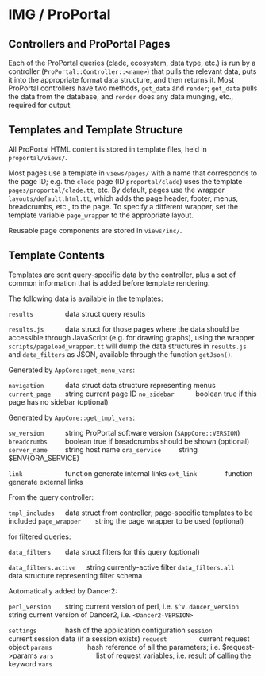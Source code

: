 # IMG / ProPortal #

## Controllers and ProPortal Pages ##

Each of the ProPortal queries (clade, ecosystem, data type, etc.) is run by a controller (`ProPortal::Controller::<name>`) that pulls the relevant data, puts it into the appropriate format data structure, and then returns it. Most ProPortal controllers have two methods, `get_data` and `render`; `get_data` pulls the data from the database, and `render` does any data munging, etc., required for output.

## Templates and Template Structure ##

All ProPortal HTML content is stored in template files, held in `proportal/views/`.

Most pages use a template in `views/pages/` with a name that corresponds to the page ID; e.g. the `clade` page (ID `proportal/clade`) uses the template `pages/proportal/clade.tt`, etc. By default, pages use the wrapper `layouts/default.html.tt`, which adds the page header, footer, menus, breadcrumbs, etc., to the page. To specify a different wrapper, set the template variable `page_wrapper` to the appropriate layout.

Reusable page components are stored in `views/inc/`.

## Template Contents ##

Templates are sent query-specific data by the controller, plus a set of common information that is added before template rendering.

The following data is available in the templates:

`results         `data struct  query results

`results.js      `data struct  for those pages where the data should be accessible through JavaScript (e.g. for drawing graphs), using the wrapper `scripts/pageload_wrapper.tt` will dump the data structures in `results.js` and `data_filters` as JSON, available through the function `getJson()`.

Generated by `AppCore::get_menu_vars`:

`navigation      `data struct  data structure representing menus
`current_page    `string       current page ID
`no_sidebar      `boolean      true if this page has no sidebar (optional)

Generated by `AppCore::get_tmpl_vars`:

`sw_version      `string       ProPortal software version (`$AppCore::VERSION`)
`breadcrumbs     `boolean      true if breadcrumbs should be shown (optional)
`server_name     `string       host name
`ora_service     `string       $ENV{ORA_SERVICE}

`link            `function     generate internal links
`ext_link        `function     generate external links

From the query controller:

`tmpl_includes   `data struct  from controller; page-specific templates to be included
`page_wrapper    `string       the page wrapper to be used (optional)

for filtered queries:

`data_filters    `data struct  filters for this query (optional)

`data_filters.active   `string  currently-active filter
`data_filters.all      `data structure representing filter schema

Automatically added by Dancer2:

`perl_version    `string       current version of perl, i.e. `$^V`.
`dancer_version  `string       current version of Dancer2, i.e. `<Dancer2-VERSION>`

`settings        `hash of the application configuration
`session         `current session data (if a session exists)
`request         `current request object
`params          `hash reference of all the parameters; i.e. $request->params
`vars            `list of request variables, i.e. result of calling the keyword `vars`
